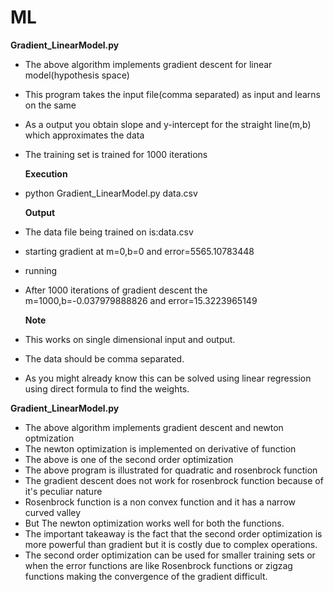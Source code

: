 # ML
**Gradient_LinearModel.py**
* The above algorithm implements gradient descent for linear model(hypothesis space)
* This program takes the input file(comma separated) as input and learns on the same
* As a output you obtain slope and y-intercept for the straight line(m,b) which approximates the data
* The training set is trained for 1000 iterations

  **Execution**
* python Gradient_LinearModel.py data.csv

  **Output**
* The data file being trained on is:data.csv
* starting gradient at m=0,b=0 and error=5565.10783448
* running
* After 1000 iterations of gradient descent the m=1000,b=-0.037979888826 and error=15.3223965149

  **Note**
* This works on single dimensional input and output.
* The data should be comma separated. 
* As you might already know this can be solved using linear regression using direct formula to find the weights.

**Gradient_LinearModel.py**
* The above algorithm implements gradient descent and newton optmization
* The newton optimization is implemented on derivative of function
* The above is one of the second order optimization
* The above program is illustrated for quadratic and rosenbrock function
* The gradient descent does not work for rosenbrock function because of it's peculiar nature
* Rosenbrock function is a non convex function and it has a narrow curved valley
* But The newton optimization works well for both the functions.
* The important takeaway is the fact that the second order optimization is more powerful than gradient but it is costly due to complex operations.
* The second order optimization can be used for smaller training sets or when the error functions are like Rosenbrock functions or zigzag functions making the convergence of the gradient difficult.
